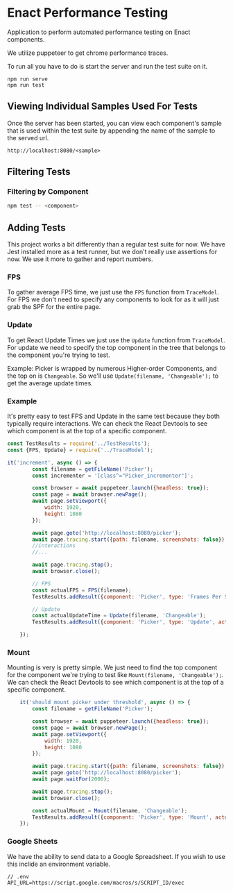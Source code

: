 # Enact Performance Testing

Application to perform automated performance testing on Enact components.

We utilize puppeteer to get chrome performance traces.


To run all you have to do is start the server and run the test suite on it.
```
npm run serve
npm run test
```

## Viewing Individual Samples Used For Tests

Once the server has been started, you can view each component's sample that is used within the test suite by appending the name of the sample to the served url.

```
http://localhost:8080/<sample>
```

## Filtering Tests

### Filtering by Component

```bash
npm test -- <component>
```

## Adding Tests

This project works a bit differently than a regular test suite for now. We have Jest installed more as a test runner, but we don't really use assertions for now. We use it more to gather and report numbers.

### FPS

To gather average FPS time, we just use the `FPS` function from `TraceModel`.
For FPS we don't need to specify any components to look for as it will just grab the SPF for the entire page.

### Update
To get React Update Times we just use the `Update` function from `TraceModel`. For update we need to specify the top component in the tree that belongs to the component you're trying to test.

Example: Picker is wrapped by numerous Higher-order Components, and the top on is `Changeable`. So we'll use `Update(filename, 'Changeable');` to get the average update times.

### Example

It's pretty easy to test FPS and Update in the same test because they both typically require interactions. We can check the React Devtools to see which component is at the top of a specific component.

```javascript
const TestResults = require('../TestResults');
const {FPS, Update} = require('../TraceModel');

it('increment', async () => {
		const filename = getFileName('Picker');
		const incrementer = '[class^="Picker_incrementer"]';

		const browser = await puppeteer.launch({headless: true});
		const page = await browser.newPage();
		await page.setViewport({
			width: 1920,
			height: 1080
		});

		await page.goto('http://localhost:8080/picker');
		await page.tracing.start({path: filename, screenshots: false});
		//interactions
		//...

		await page.tracing.stop();
		await browser.close();

		// FPS
		const actualFPS = FPS(filename);
		TestResults.addResult({component: 'Picker', type: 'Frames Per Second', actualValue: actualFPS});

		// Update
		const actualUpdateTime = Update(filename, 'Changeable');
		TestResults.addResult({component: 'Picker', type: 'Update', actualValue: actualUpdateTime});

	});
```

### Mount

Mounting is very is pretty simple. We just need to find the top component for the component we're trying to test like `Mount(filename, 'Changeable');`. We can check the React Devtools to see which component is at the top of a specific component.

```javascript
	it('should mount picker under threshold', async () => {
		const filename = getFileName('Picker');

		const browser = await puppeteer.launch({headless: true});
		const page = await browser.newPage();
		await page.setViewport({
			width: 1920,
			height: 1080
		});

		await page.tracing.start({path: filename, screenshots: false});
		await page.goto('http://localhost:8080/picker');
		await page.waitFor(2000);

		await page.tracing.stop();
		await browser.close();

		const actualMount = Mount(filename, 'Changeable');
		TestResults.addResult({component: 'Picker', type: 'Mount', actualValue: actualMount});
	});
```

### Google Sheets
We have the ability to send data to a Google Spreadsheet. If you wish to use this inclide an environment variable. 

```
// .env
API_URL=https://script.google.com/macros/s/SCRIPT_ID/exec
```